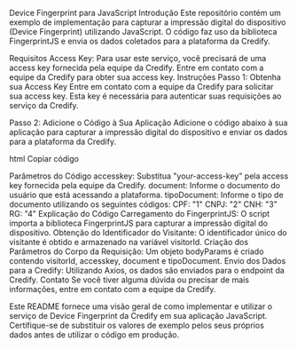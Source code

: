 Device Fingerprint para JavaScript
Introdução
Este repositório contém um exemplo de implementação para capturar a impressão digital do dispositivo (Device Fingerprint) utilizando JavaScript. O código faz uso da biblioteca FingerprintJS e envia os dados coletados para a plataforma da Credify.

Requisitos
Access Key: Para usar este serviço, você precisará de uma access key fornecida pela equipe da Credify. Entre em contato com a equipe da Credify para obter sua access key.
Instruções
Passo 1: Obtenha sua Access Key
Entre em contato com a equipe da Credify para solicitar sua access key. Esta key é necessária para autenticar suas requisições ao serviço da Credify.

Passo 2: Adicione o Código à Sua Aplicação
Adicione o código abaixo à sua aplicação para capturar a impressão digital do dispositivo e enviar os dados para a plataforma da Credify.

html
Copiar código
<!DOCTYPE html>
<html lang="en">
  <head>
    <meta charset="UTF-8" />
    <meta name="viewport" content="width=device-width, initial-scale=1.0" />
    <title>Device Finger Print para JavaScript</title>
  </head>
  <body></body>
  <script src="https://cdn.jsdelivr.net/npm/axios/dist/axios.min.js"></script>
  <script>
    const getFingerprint = async () => {
      try {
        // Carregar o agente
        const FingerprintJS = await import('https://openfpcdn.io/fingerprintjs/v4');
        const fp = await FingerprintJS.load();

        // Obter o identificador do visitante
        const result = await fp.get();

        // Este é o identificador do visitante:
        const visitorId = result.visitorId;
        const accesskey = "your-access-key"; // Peça seu accesskey para equipe Credify
        const bodyParams = {
          visitorId,
          accesskey,
          document: "document-to-identify-the-client",
          tipoDocument: "type-of-document", // CPF: "1", CNPJ: "2", CNH: "3", RG: "4"
        };

        axios
          .post('https://back.credify.com.br/device-finger-print', bodyParams)
          .then((res) => {
            console.log(res.data);
          })
          .catch((err) => {
            console.error(err);
          });
      } catch (error) {
        console.error('Erro ao carregar FingerprintJS:', error);
      }
    };

    getFingerprint();
  </script>
</html>
Parâmetros do Código
accesskey: Substitua "your-access-key" pela access key fornecida pela equipe da Credify.
document: Informe o documento do usuário que está acessando a plataforma.
tipoDocument: Informe o tipo de documento utilizando os seguintes códigos:
CPF: "1"
CNPJ: "2"
CNH: "3"
RG: "4"
Explicação do Código
Carregamento do FingerprintJS: O script importa a biblioteca FingerprintJS para capturar a impressão digital do dispositivo.
Obtenção do Identificador do Visitante: O identificador único do visitante é obtido e armazenado na variável visitorId.
Criação dos Parâmetros do Corpo da Requisição: Um objeto bodyParams é criado contendo visitorId, accesskey, document e tipoDocument.
Envio dos Dados para a Credify: Utilizando Axios, os dados são enviados para o endpoint da Credify.
Contato
Se você tiver alguma dúvida ou precisar de mais informações, entre em contato com a equipe da Credify.

Este README fornece uma visão geral de como implementar e utilizar o serviço de Device Fingerprint da Credify em sua aplicação JavaScript. Certifique-se de substituir os valores de exemplo pelos seus próprios dados antes de utilizar o código em produção.
